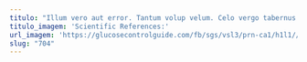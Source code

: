 ```yaml
---
titulo: "Illum vero aut error. Tantum volup velum. Celo vergo tabernus color audax temporibus vox odio deprimo."
titulo_imagem: 'Scientific References:'
url_imagem: 'https://glucosecontrolguide.com/fb/sgs/vsl3/prn-ca1/h1l1//images/refs.webp'
slug: "704"
---
```

